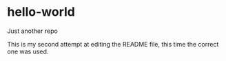 # hello-world
Just another repo


This is my second attempt at editing the README file, this time the correct one was used.
